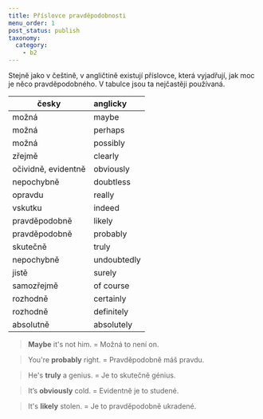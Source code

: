 ```yaml
---
title: Příslovce pravděpodobnosti
menu_order: 1
post_status: publish
taxonomy:
  category:
    - b2
---
```


Stejně jako v češtině, v angličtině existují příslovce, která vyjadřují, jak moc je něco pravděpodobného. V tabulce jsou ta nejčastěji používaná.

| česky               | anglicky    |
| ------------------- | :---------- |
| možná               | maybe       |
| možná               | perhaps     |
| možná               | possibly    |
| zřejmě              | clearly     |
| očividně, evidentně | obviously   |
| nepochybně          | doubtless   |
| opravdu             | really      |
| vskutku             | indeed      |
| pravděpodobně       | likely      |
| pravděpodobně       | probably    |
| skutečně            | truly       |
| nepochybně          | undoubtedly |
| jistě               | surely      |
| samozřejmě          | of course   |
| rozhodně            | certainly   |
| rozhodně            | definitely  |
| absolutně           | absolutely  |

> **Maybe** it's not him. = Možná to není on.

> You're **probably** right. = Pravděpodobně máš pravdu.

> He's **truly** a genius. = Je to skutečně génius.

> It’s **obviously** cold. = Evidentně je to studené.

> It's **likely** stolen. = Je to pravděpodobně ukradené.
